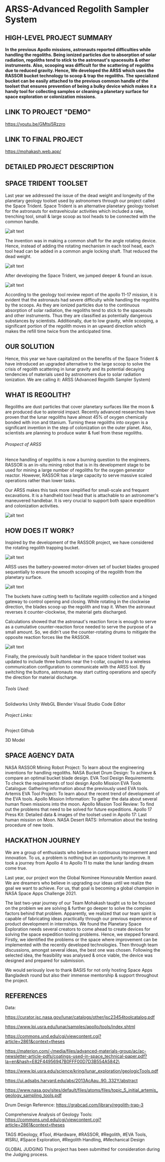 # ARSS-Advanced Regolith Sampler System

## HIGH-LEVEL PROJECT SUMMARY
**In the previous Apollo missions, astronauts reported difficulties while handling the regoliths. Being ionized particles due to absorption of solar radiation, regoliths tend to stick to the astronaut's spacesuits &amp; other instruments. Also, scooping was difficult for the scattering of regoliths due to reduced gravity. Hence, We developed the ARSS which uses the RASSOR bucket technology to scoop &amp; trap the regoliths. The specialized bucket can be easily attached to the previous common handle of the toolset that ensures prevention of being a bulky device which makes it a handy tool for collecting samples or cleaning a planetary surface for space exploration or colonization missions.**

## LINK TO PROJECT "DEMO"
https://youtu.be/GMtsi5Rzzro

## LINK TO FINAL PROJECT
https://mohakash.web.app/

## DETAILED PROJECT DESCRIPTION
## SPACE TRIDENT TOOLSET
Last year we addressed the issue of the dead weight and longevity of the planetary geology toolset used by astronomers through our project called the Space Trident. Space Trident is an alternative planetary geology toolset for the astronauts for extravehicular activities which included a rake, trenching tool, small & large scoop as tool heads to be connected with the common handle.


![alt text](https://sa-2019.s3.amazonaws.com/media/images/76a48889-e8a1-4649-afdf-ea0de032838f.max-1000x1000.jpg)




The invention was in making a common shaft for the angle rotating device. Hence, instead of adding the rotating mechanism in each tool head, each tool head can be added in a common angle locking shaft. That reduced the dead weight.

![alt text](https://sa-2019.s3.amazonaws.com/media/images/bc5e5ec1-7214-40d0-9123-04c92365b355.max-1000x1000.jpg)

After developing the Space Trident, we jumped deeper & found an issue.


![alt text](https://sa-2019.s3.amazonaws.com/media/images/07d385e2-eac1-4671-9da2-a6bb6038d8b0.max-1000x1000.png)


According to the geology tool review report of the apollo 11-17 mission, it is evident that the astronauts had severe difficulty while handling the regoliths by the scoops. As they are ionized particles due to the continuous absorption of solar radiation, the regoliths tend to stick to the spacesuits and other instruments. Thus they are classified as potentially dangerous substances by scientists. Additionally, due to low gravity, while scooping, a significant portion of the regolith moves in an upward direction which makes the refill time twice from the anticipated time.



## OUR SOLUTION
Hence, this year we have capitalized on the benefits of the Space Trident & have introduced an upgraded alternative to the large scoop to solve the crisis of regolith scattering in lunar gravity and its potential decaying tendencies of materials used by astronomers due to solar radiation ionization. We are calling it: ARSS (Advanced Regolith Sampler System)




## WHAT IS REGOLITH?
Regoliths are dust particles that cover planetary surfaces like the moon & are produced due to asteroid impact. Recently advanced researches have proven that the lunar regoliths have almost 45% of oxygen chemically bonded with iron and titanium. Turning these regoliths into oxygen is a significant invention in the step of colonization on the outer planet. Also, scientists are planning to produce water & fuel from these regoliths.



###### Prospect of ARSS

Hence handling of regoliths is now a burning question to the engineers. RASSOR is an in-situ mining robot that is in its development stage to be used for mining a large number of regoliths for the oxygen generator reactor. However, RASSOR has a large capacity to serve massive scaled operations rather than lower tasks. 



Our ARSS makes this task more simplified for small-scale and frequent excavations. It is a handheld tool head that is attachable to an astronomer's maneuvered handlebar. It is very crucial to support both space expedition and colonization activities.

![alt text](https://sa-2019.s3.amazonaws.com/media/images/4c8d705b-70fe-42d3-908c-77df971d55ea.max-1000x1000.jpg)

## HOW DOES IT WORK?
Inspired by the development of the RASSOR project, we have considered the rotating regolith trapping bucket.


![alt text](https://sa-2019.s3.amazonaws.com/media/images/0a3a2a5d-d33b-44e7-97c3-fe6950f889d4.max-1000x1000.jpg)




ARSS uses the battery-powered motor-driven set of bucket blades grouped sequentially to ensure the smooth scooping of the regolith from the planetary surface.



![alt text](https://sa-2019.s3.amazonaws.com/media/images/0aad5e93-b697-4620-9d2a-4e37d7d4679a.max-1000x1000.jpg)



The buckets have cutting teeth to facilitate regolith collection and a hinged gateway to control opening and closing. While rotating in the clockwise direction, the blades scoop up the regolith and trap it. When the astronaut reverses it counter-clockwise, the material gets discharged.

Calculations showed that the astronaut's reaction force is enough to serve as a cumulative counter-reaction force needed to serve the purpose of a small amount. So, we didn't use the counter-rotating drums to mitigate the opposite reaction forces like the RASSOR.

![alt text](https://sa-2019.s3.amazonaws.com/media/images/a728a48e-a4db-4884-8d83-f9145794e6b8.max-1000x1000.jpg)

Finally, the previously built handlebar in the space trident toolset was updated to include three buttons near the t-collar, coupled to a wireless communication configuration to communicate with the ARSS tool. By switching the buttons, astronauts may start cutting operations and specify the direction for material discharge. 



###### Tools Used:









Solidworks
Unity WebGL
Blender
Visual Studio Code Editor


###### Project Links:



Project Github

3D Model

## SPACE AGENCY DATA
NASA RASSOR Mining Robot Project: To learn about the engineering inventions for handling regoliths.
NASA Bucket Drum Design: To achieve & compare an optimal bucket blade design.
EVA Tool Design Requirements: To check the requirements of tool design
Apollo Mission EVA Tools Catalogue: Gathering information about the previously used EVA tools.
Artemis EVA Tool Project: To learn about the recent trend of development of the EVA tools.
Apollo Mission Information: To gather the data about several human flown missions into the moon.
Apollo Mission Tool Review: To find out the problems that need to be solved for future expeditions.
Apollo 17 Press Kit: Detailed data & images of the toolset used in Apollo 17: Last human mission on Moon.
NASA Desert RATS: Information about the testing procedure of new tools.
## HACKATHON JOURNEY
We are a group of enthusiasts who believe in continuous improvement and innovation. To us, a problem is nothing but an opportunity to improve. It took a journey from Apollo 4 to Apollo 11 to make the lunar landing dream come true.

Last year, our project won the Global Nominee Honourable Mention award. We are dreamers who believe in upgrading our ideas until we realize the goal we want to achieve. For us, that goal is becoming a global champion in NASA Space Apps Challenge 2021.



The last two-year journey of our Team Mohakash taught us to be focused on the problem we are solving & further go deeper to solve the complex factors behind that problem. Apparently, we realized that our team spirit is capable of fabricating ideas practically through our previous experience of product development in internships. We found the Planetary Space Exploration needs several creators to come ahead to create devices for solving the space expedition tooling problems. Hence, we stepped forward. Firstly, we identified the problems or the space where improvement can be implemented with the recently developed technologies. Then through team discussions, amongst several ideas, the best one was chosen. Following the selected idea, the feasibility was analysed & once viable, the device was designed and prepared for submission.



We would seriously love to thank BASIS for not only hosting Space Apps Bangladesh round but also their immense mentorship & support throughout the project.

## REFERENCES
Data:

https://curator.jsc.nasa.gov/lunar/catalogs/other/jsc23454toolcatalog.pdf

https://www.lpi.usra.edu/lunar/samples/apollo/tools/index.shtml 

https://commons.und.edu/cgi/viewcontent.cgi?article=2861&context=theses

https://materion.com/-/media/files/advanced-materials-group/ac/ac-newsletter-article-pdfs/coatings-used-in-space_technical-paper.pdf?la=en&hash=E82F44956947B0FFF00D7D3B554A5842\

 https://www.lpi.usra.edu/science/kring/lunar_exploration/geologicTools.pdf

 https://ui.adsabs.harvard.edu/abs/2013AcAau..90..332Y/abstract

 https://www.nasa.gov/sites/default/files/atoms/files/topic_5_initial_artemis_geology_sampling_tools.pdf



Drum Design Reference: https://grabcad.com/library/regolith-trap-3

Comprehensive Analysis of Geology Tools: https://commons.und.edu/cgi/viewcontent.cgi?article=2861&context=theses

TAGS
#Geology, #Tool, #Hardware, #RASSOR, #Regolith, #EVA Tools, #ISRU, #Space Exploration, #Regolith Handling, #Mechanical Design

GLOBAL JUDGING
This project has been submitted for consideration during the Judging process.

